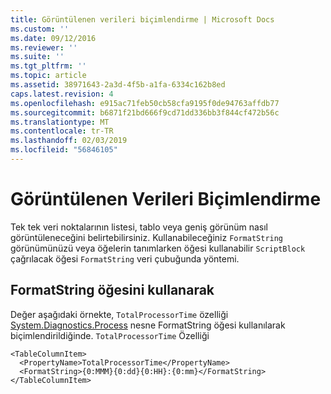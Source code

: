 ```yaml
---
title: Görüntülenen verileri biçimlendirme | Microsoft Docs
ms.custom: ''
ms.date: 09/12/2016
ms.reviewer: ''
ms.suite: ''
ms.tgt_pltfrm: ''
ms.topic: article
ms.assetid: 38971643-2a3d-4f5b-a1fa-6334c162b8ed
caps.latest.revision: 4
ms.openlocfilehash: e915ac71feb50cb58cfa9195f0de94763affdb77
ms.sourcegitcommit: b6871f21bd666f9cd71dd336bb3f844cf472b56c
ms.translationtype: MT
ms.contentlocale: tr-TR
ms.lasthandoff: 02/03/2019
ms.locfileid: "56846105"
---
```

# <a name="formatting-displayed-data"></a>Görüntülenen Verileri Biçimlendirme

Tek tek veri noktalarının listesi, tablo veya geniş görünüm nasıl görüntüleneceğini belirtebilirsiniz. Kullanabileceğiniz `FormatString` görünümünüzü veya öğelerin tanımlarken öğesi kullanabilir `ScriptBlock` çağrılacak öğesi `FormatString` veri çubuğunda yöntemi.

## <a name="using-the-formatstring-element"></a>FormatString öğesini kullanarak

Değer aşağıdaki örnekte, `TotalProcessorTime` özelliği [System.Diagnostics.Process](/dotnet/api/System.Diagnostics.Process) nesne FormatString öğesi kullanılarak biçimlendirildiğinde. `TotalProcessorTime` Özelliği

```
<TableColumnItem>
  <PropertyName>TotalProcessorTime</PropertyName>
  <FormatString>{0:MMM}{0:dd}{0:HH}:{0:mm}</FormatString>
</TableColumnItem>
```



